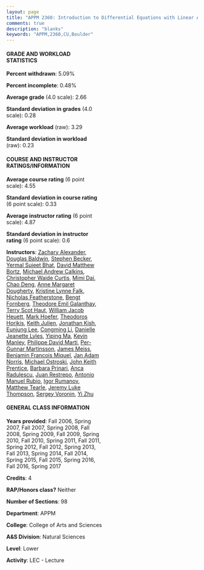 ```yaml
---
layout: page
title: "APPM 2360: Introduction to Differential Equations with Linear Algebra Statistics"
comments: true
description: "blanks"
keywords: "APPM,2360,CU,Boulder"
---
```

<head>
<script src="https://ajax.googleapis.com/ajax/libs/jquery/2.1.3/jquery.min.js"></script>
<script src="https://dl.dropboxusercontent.com/s/pc42nxpaw1ea4o9/highcharts.js?dl=0"></script>
<!-- <script src="../assets/js/highcharts.js"></script> -->
<style type="text/css">@font-face {
	font-family: "Bebas Neue";
	src: url(https://www.filehosting.org/file/details/544349/BebasNeue Regular.otf) format("opentype");
	}
	h1.Bebas { 
		font-family: "Bebas Neue", Verdana, Tahoma;
	}
</style>
</head>
<body>
	<div id="container" style="float: right; width: 45%; height: 88%; margin-left: 2.5%; margin-right: 2.5%;"></div>
	<script language="JavaScript">
		$(document).ready(function() {
		var chart = {type: 'column'};
		var title = {text: 'Grade Distribution'};
		var xAxis = {categories: ['A','B','C','D','F'],crosshair: true};
		var yAxis = {min: 0,title: {text: 'Percentage'}};
		var tooltip = {headerFormat: '<center><b><span style="font-size:20px">{point.key}</span></b></center>',
		               pointFormat: '<td style="padding:0"><b>{point.y:.1f}%</b></td>',
		               footerFormat: '</table>',shared: true,useHTML: true};
		var plotOptions = {column: {pointPadding: 0.0,borderWidth: 0}};  
		var credits = {enabled: false};var series= [{name: 'Percent',data: [22.87,39.02,27.34,4.21,6.51,]}];
		var json = {};
		json.chart = chart;
		json.title = title;
		json.tooltip = tooltip;
		json.xAxis = xAxis;
		json.yAxis = yAxis;  
		json.series = series;
		json.plotOptions = plotOptions;  
		json.credits = credits;
		$('#container').highcharts(json);
	});
	</script>
</body>
			   
#### GRADE AND WORKLOAD STATISTICS

**Percent withdrawn**: 5.09%

**Percent incomplete**: 0.48%

**Average grade** (4.0 scale): 2.66

**Standard deviation in grades** (4.0 scale): 0.28

**Average workload** (raw): 3.29

**Standard deviation in workload** (raw): 0.23

#### COURSE AND INSTRUCTOR RATINGS/INFORMATION

**Average course rating** (6 point scale): 4.55

**Standard deviation in course rating** (6 point scale): 0.33

**Average instructor rating** (6 point scale): 4.87

**Standard deviation in instructor rating** (6 point scale): 0.6

**Instructors**: <a href='../../instructors/Zachary_Alexander'>Zachary Alexander</a>, <a href='../../instructors/Douglas_Baldwin'>Douglas Baldwin</a>, <a href='../../instructors/Stephen_Becker'>Stephen Becker</a>, <a href='../../instructors/Yermal_Sujeet_Bhat'>Yermal Sujeet Bhat</a>, <a href='../../instructors/David_Matthew_Bortz'>David Matthew Bortz</a>, <a href='../../instructors/Michael_Andrew_Calkins'>Michael Andrew Calkins</a>, <a href='../../instructors/Christopher_Waide_Curtis'>Christopher Waide Curtis</a>, <a href='../../instructors/Mimi_Dai'>Mimi Dai</a>, <a href='../../instructors/Chao_Deng'>Chao Deng</a>, <a href='../../instructors/Anne_Margaret_Dougherty'>Anne Margaret Dougherty</a>, <a href='../../instructors/Kristine_Lynne_Falk'>Kristine Lynne Falk</a>, <a href='../../instructors/Nicholas_Featherstone'>Nicholas Featherstone</a>, <a href='../../instructors/Bengt_Fornberg'>Bengt Fornberg</a>, <a href='../../instructors/Theodore_Emil_Galanthay'>Theodore Emil Galanthay</a>, <a href='../../instructors/Terry_Scot_Haut'>Terry Scot Haut</a>, <a href='../../instructors/William_Jacob_Heuett'>William Jacob Heuett</a>, <a href='../../instructors/Mark_Hoefer'>Mark Hoefer</a>, <a href='../../instructors/Theodoros_Horikis'>Theodoros Horikis</a>, <a href='../../instructors/Keith_Julien'>Keith Julien</a>, <a href='../../instructors/Jonathan_Kish'>Jonathan Kish</a>, <a href='../../instructors/Eunjung_Lee'>Eunjung Lee</a>, <a href='../../instructors/Congming_Li'>Congming Li</a>, <a href='../../instructors/Danielle_Jeanette_Lyles'>Danielle Jeanette Lyles</a>, <a href='../../instructors/Yiping_Ma'>Yiping Ma</a>, <a href='../../instructors/Kevin_Manley'>Kevin Manley</a>, <a href='../../instructors/Philippe_David_Marti'>Philippe David Marti</a>, <a href='../../instructors/Per-Gunnar_Martinsson'>Per-Gunnar Martinsson</a>, <a href='../../instructors/James_Meiss'>James Meiss</a>, <a href='../../instructors/Benjamin_Francois_Miquel'>Benjamin Francois Miquel</a>, <a href='../../instructors/Jan_Adam_Norris'>Jan Adam Norris</a>, <a href='../../instructors/Michael_Ostroski'>Michael Ostroski</a>, <a href='../../instructors/John_Keith_Prentice'>John Keith Prentice</a>, <a href='../../instructors/Barbara_Prinari'>Barbara Prinari</a>, <a href='../../instructors/Anca_Radulescu'>Anca Radulescu</a>, <a href='../../instructors/Juan_Restrepo'>Juan Restrepo</a>, <a href='../../instructors/Antonio_Manuel_Rubio'>Antonio Manuel Rubio</a>, <a href='../../instructors/Igor_Rumanov'>Igor Rumanov</a>, <a href='../../instructors/Matthew_Tearle'>Matthew Tearle</a>, <a href='../../instructors/Jeremy_Luke_Thompson'>Jeremy Luke Thompson</a>, <a href='../../instructors/Sergey_Voronin'>Sergey Voronin</a>, <a href='../../instructors/Yi_Zhu'>Yi Zhu</a>

#### GENERAL CLASS INFORMATION

**Years provided**: Fall 2006, Spring 2007, Fall 2007, Spring 2008, Fall 2008, Spring 2009, Fall 2009, Spring 2010, Fall 2010, Spring 2011, Fall 2011, Spring 2012, Fall 2012, Spring 2013, Fall 2013, Spring 2014, Fall 2014, Spring 2015, Fall 2015, Spring 2016, Fall 2016, Spring 2017

**Credits**: 4

**RAP/Honors class?** Neither

**Number of Sections**: 98

**Department**: APPM

**College**: College of Arts and Sciences

**A&S Division**: Natural Sciences

**Level**: Lower

**Activity**: LEC - Lecture

